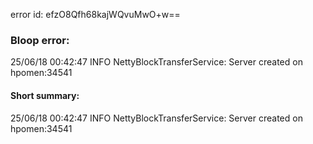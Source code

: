 error id: efzO8Qfh68kajWQvuMwO+w==
### Bloop error:

25/06/18 00:42:47 INFO NettyBlockTransferService: Server created on hpomen:34541
#### Short summary: 

25/06/18 00:42:47 INFO NettyBlockTransferService: Server created on hpomen:34541